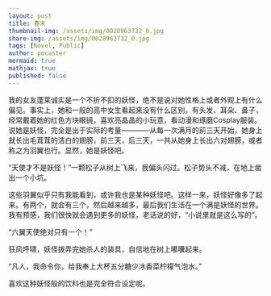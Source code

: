 ```yaml
---
layout: post
title: 春末
thumbnail-img: /assets/img/0028963732_0.jpg
share-img: /assets/img/0028963732_0.jpg
tags: [Novel, Public]
author: pocaster
mermaid: true
mathjax: true
published: false
---
```


我的女友蓬莱诚实是一个不折不扣的妖怪，绝不是说对她性格上或者外观上有什么偏见。事实上，她和一般的高中女生看起来没有什么区别，有头发、耳朵、鼻子，经常戴着她的红色方块眼镜，喜欢亮晶晶的小玩意，看动漫和琢磨Cosplay服装。说她是妖怪，完全是出于实际的考量————从每一次满月的前三天开始，她身上就长出毛茸茸的洁白的翅膀，前三天，后三天，一共从她身上长出六对翅膀，或者称之为羽翼也行。显然，她是妖怪吧。

“天使才不是妖怪！”一颗松子从树上飞来，我偏头闪过。松子势头不减，在地上凿出一个小坑。

这些羽翼似乎只有我能看到，或许我也是某种妖怪吧。这样一来，妖怪好像多了起来。有两个，就会有三个，然后越来越多，最后我们生活在一个满是妖怪的世界。我有预感，我们很快就会遇到更多的妖怪，老话说的好，“小说里就是这么写的”。

“六翼天使绝对只有一个！”

狂风呼啸，妖怪拨弄完她杀人的装具，自信地在树上嘟囔起来。

“凡人，我命令你，给我奉上大杯五分糖少冰香菜柠檬气泡水。”

喜欢这种妖怪般的饮料也是完全符合设定呢。





